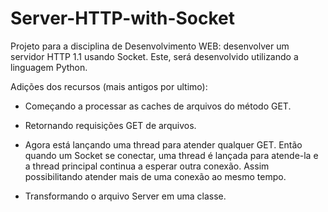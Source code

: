 # Server-HTTP-with-Socket

Projeto para a disciplina de Desenvolvimento WEB: desenvolver um servidor HTTP 1.1 usando Socket. Este, será desenvolvido utilizando a linguagem Python.

Adições dos recursos (mais antigos por ultimo):

- Começando a processar as caches de arquivos do método GET.

- Retornando requisições GET de arquivos.

- Agora está lançando uma thread para atender qualquer GET. Então quando um Socket se conectar, uma thread é lançada para atende-la e a thread principal continua a esperar outra conexão. Assim possibilitando atender mais de uma conexão ao mesmo tempo.

- Transformando o arquivo Server em uma classe.
